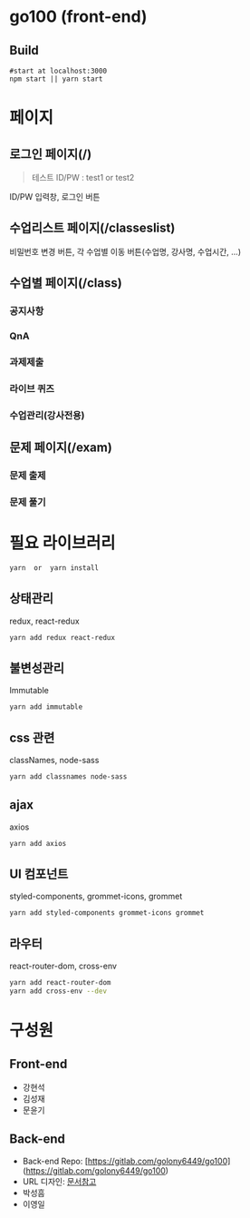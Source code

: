 # go100 (front-end)
## Build

```
#start at localhost:3000
npm start || yarn start
```

# 페이지
## 로그인 페이지(/)
> 테스트 ID/PW : test1 or test2

ID/PW 입력창, 로그인 버튼
## 수업리스트 페이지(/classeslist)
비밀번호 변경 버튼, 각 수업별 이동 버튼(수업명, 강사명, 수업시간, ...)
## 수업별 페이지(/class)
### 공지사항
### QnA
### 과제제출
### 라이브 퀴즈
### 수업관리(강사전용)

## 문제 페이지(/exam)
### 문제 출제
### 문제 풀기

# 필요 라이브러리
```bash
yarn  or  yarn install
```
## 상태관리
redux, react-redux
```bash
yarn add redux react-redux
```
## 불변성관리
Immutable
```bash
yarn add immutable
```
## css 관련
classNames, node-sass
```bash
yarn add classnames node-sass
```
## ajax
axios
```bash
yarn add axios
```
## UI 컴포넌트
styled-components, grommet-icons, grommet
```bash
yarn add styled-components grommet-icons grommet
```
## 라우터
react-router-dom, cross-env
```bash
yarn add react-router-dom
yarn add cross-env --dev
```

# 구성원
## Front-end
* 강현석
* 김성재
* 문윤기

## Back-end
* Back-end Repo: [https://gitlab.com/golony6449/go100] (https://gitlab.com/golony6449/go100)
* URL 디자인: [문서참고](https://gitlab.com/golony6449/go100/blob/develop/url_design.md)
* 박성흠
* 이영일